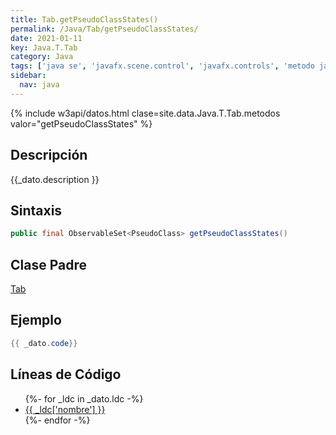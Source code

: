 ```yaml
---
title: Tab.getPseudoClassStates()
permalink: /Java/Tab/getPseudoClassStates/
date: 2021-01-11
key: Java.T.Tab
category: Java
tags: ['java se', 'javafx.scene.control', 'javafx.controls', 'metodo java', 'JavaFX 2.0']
sidebar: 
  nav: java
---
```


{% include w3api/datos.html clase=site.data.Java.T.Tab.metodos valor="getPseudoClassStates" %}

## Descripción
{{_dato.description }}

## Sintaxis
~~~java
public final ObservableSet<PseudoClass> getPseudoClassStates()
~~~

## Clase Padre
[Tab](/Java/Tab/)

## Ejemplo
~~~java
{{ _dato.code}}
~~~

## Líneas de Código
<ul>
{%- for _ldc in _dato.ldc -%}
   <li>
       <a href="{{_ldc['url'] }}">{{ _ldc['nombre'] }}</a>
   </li>
{%- endfor -%}
</ul>
